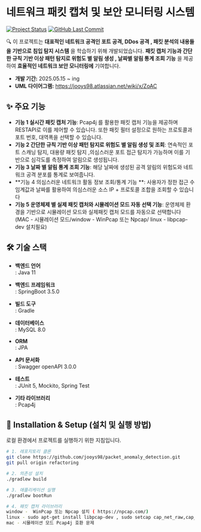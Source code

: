 

# 네트워크 패킷 캡처 및 보안 모니터링 시스템

[![Project Status](https://img.shields.io/badge/Status-[진행중]-blue)](https://github.com/jooys98/packet_anomaly_detection/commits/main)
[![GitHub Last Commit](https://img.shields.io/github/last-commit/jooys98/packet_anomaly_detection)](https://github.com/jooys98/packet_anomaly_detection/commits)

🔍 이 프로젝트는 **대표적인 네트워크 공격인 포트 공격, DDos 공격 , 패킷 분석의 내용들을 기반으로 침입 탐지 시스템** 을 학습하기 위해 개발되었습니다. **패킷 캡처 기능과 간단한 규칙 기반 이상 패턴 탐지로 위험도 별 알림 생성 , 날짜별 알림 통계 조회 기능** 을 제공하여 **효율적인 네트워크 보안 모니터링에** 기여합니다.


* **개발 기간:** 2025.05.15 ~ ing
* **UML 다이어그램:** https://jooys98.atlassian.net/wiki/x/ZoAC

## ✨ 주요 기능

-   **기능 1 실시간 패킷 캡처 기능**: Pcap4j 를 활용한 패킷 캡처 기능을 제공하며 RESTAPI로 이를 제어할 수 있습니다. 또한  패킷 필터 설정으로 원하는  프로토콜과 포트 번호, 대역폭을 선택할 수 있습니다.
-   **기능 2 간단한 규칙 기반 이상 패턴 탐지로 위험도 별 알림 생성 및 조회**: 연속적인 포트 스캐닝 탐지, 대용량 패킷 탐지 ,의심스러운 포트 접근 탐지가 가능하며 이를 기반으로 심각도를 측정하여 알림으로 생성됩니다.
-   **기능 3 날짜 별 알림 통계 조회 기능**: 해당 날짜에 생성된 공격 알림의 위험도와 네트워크 공격 분포를 통계로 보여줍니다.
-   **기능 4 의심스러운 네트워크 활동 정보 조회/통계 기능 **: 사용자가 정한 접근 수 임계값과 날짜를 활용하여 의심스러운 소스 IP + 프로토콜 조합을 조회할 수 있습니다
-   **기능 5 운영체제 별 실제 패킷 캡처와 시뮬레이션 모드 자동 선택 기능**: 운영체제 환경을 기반으로 시뮬레이션 모드와 실제패킷 캡처 모드를 자동으로 선택합니다(MAC - 시뮬레이션 모드/window - WinPcap 또는 Npcap/ linux - libpcap-dev 설치필요)  


## 🛠️ 기술 스택
-  **백엔드 언어**	         
   : Java 11
   
-  **백엔드 프레임워크**        
   : SpringBoot 3.5.0
   
-  **빌드 도구**	              
   : Gradle
   
-  **데이터베이스**	           
   : MySQL 8.0
   
-  **ORM**	                 
   : JPA
   
-  **API 문서화**	    
   : Swagger openAPI 3.0.0

 -  **테스트**	                
   : JUnit 5, Mockito, Spring Test

 -  **기타 라이브러리**	          
   : Pcap4j



## 🚀 Installation & Setup (설치 및 실행 방법)

로컬 환경에서 프로젝트를 실행하기 위한 지침입니다.

```bash
# 1. 레포지토리 클론
git clone https://github.com/jooys98/packet_anomaly_detection.git
git pull origin refactoring

# 2. 의존성 설치
./gradlew build

# 3. 애플리케이션 실행
./gradlew bootRun

# 4. 패킷 캡처 라이브러리
window -  WinPcap 또는 Npcap 설치 ( https://npcap.com/)
linux - sudo apt-get install libpcap-dev , sudo setcap cap_net_raw,cap_net_admin=eip java
mac - 시뮬레이션 모드 Pcap4j 호환 문제
